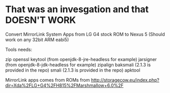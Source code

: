 
That was an invesgation and that DOESN'T WORK 
=============================================

Convert MirrorLink System Apps from LG G4 stock ROM to Nexus 5
(Should work on any 32bit ARM eabi5)

Tools needs:

zip
openssl
keytool (from openjdk-8-jre-headless for example)
jarsigner (from openjdk-8-jdk-headless for example)
zipalign
baksmali (2.1.3 is provided in the repo)
smali (2.1.3 is provided in the repo)
apktool

MirrorLink apps comes from ROMs from http://storagecow.eu/index.php?dir=Xda%2FLG+G4%2FH815%2FMarshmallow+6.0%2F
